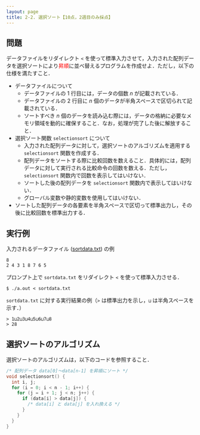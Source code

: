 ```yaml
---
layout: page
title: 2-2. 選択ソート【10点，2週目のみ採点】
---
```


## 問題
データファイルをリダイレクト `<` を使って標準入力させて，入力された配列データを選択ソートにより<font color="red">昇順</font>に並べ替えるプログラムを作成せよ．ただし，以下の仕様を満たすこと．

- データファイルについて
  - データファイルの 1 行目には，データの個数 $n$ が記載されている．
  - データファイルの 2 行目に $n$ 個のデータが半角スペースで区切られて記載されている．
  - ソートすべき $n$ 個のデータを読み込む際には，データの格納に必要なメモリ領域を動的に確保すること．なお，処理が完了した後に解放すること．
- 選択ソート関数 `selectionsort` について
  - 入力された配列データに対して，選択ソートのアルゴリズムを適用する `selectionsort` 関数を作成する．
  - 配列データをソートする際に比較回数を数えること．具体的には，配列データに対して実行される比較命令の回数を数える．ただし， `selectionsort` 関数内で回数を表示してはいけない．
  - ソートした後の配列データを `selectionsort` 関数内で表示してはいけない．
  - グローバル変数や静的変数を使用してはいけない．
- ソートした配列データの各要素を半角スペースで区切って標準出力し，その後に比較回数を標準出力する．

## 実行例
入力されるデータファイル ([sortdata.txt](./sortdata.txt)) の例

```
8
2 4 3 1 8 7 6 5
```

プロンプト上で `sortdata.txt` をリダイレクト `<` を使って標準入力させる．

```
$ ./a.out < sortdata.txt
```

`sortdata.txt` に対する実行結果の例（`>` は標準出力を示し，`⊔` は半角スペースを示す．）

```
> 1⊔2⊔3⊔4⊔5⊔6⊔7⊔8
> 28
```

## 選択ソートのアルゴリズム
選択ソートのアルゴリズムは，以下のコードを参照すること．

```c
/* 配列データ data[0]～data[n-1] を昇順にソート */
void selectionsort() {
  int i, j;
  for (i = 0; i < n - 1; i++) {
    for (j = i + 1; j < n; j++) {
      if (data[i] > data[j]) {
        /* data[i] と data[j] を入れ換える */
      }
    }
  }
}
```
